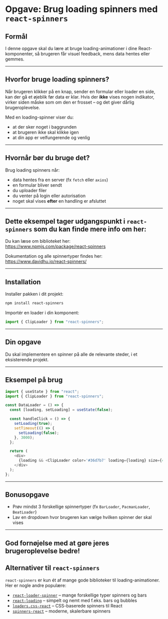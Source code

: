# Opgave: Brug loading spinners med `react-spinners`

## Formål

I denne opgave skal du lære at bruge loading-animationer i dine
React-komponenter, så brugeren får visuel feedback, mens data hentes eller
gemmes.

---

## Hvorfor bruge loading spinners?

Når brugeren klikker på en knap, sender en formular eller loader en side, kan
der gå et øjeblik før data er klar. Hvis der **ikke** vises nogen indikator,
virker siden måske som om den er frosset – og det giver dårlig brugeroplevelse.

Med en loading-spinner viser du:

- at der sker noget i baggrunden
- at brugeren ikke skal klikke igen
- at din app er velfungerende og venlig

---

## Hvornår bør du bruge det?

Brug loading spinners når:

- data hentes fra en server (fx `fetch` eller `axios`)
- en formular bliver sendt
- du uploader filer
- du venter på login eller autorisation
- noget skal vises **efter** en handling er afsluttet

---

## Dette eksempel tager udgangspunkt i `react-spinners` som du kan finde mere info om her:

Du kan læse om biblioteket her:  
https://www.npmjs.com/package/react-spinners

Dokumentation og alle spinnertyper findes her:  
https://www.davidhu.io/react-spinners/

---

## Installation

Installer pakken i dit projekt:

```bash
npm install react-spinners
```

Importér en loader i din komponent:

```js
import { ClipLoader } from "react-spinners";
```

---

## Din opgave

Du skal implementere en spinner på alle de relevante steder, i et eksisterende
projekt.

---

## Eksempel på brug

```js
import { useState } from "react";
import { ClipLoader } from "react-spinners";

const DataLoader = () => {
  const [loading, setLoading] = useState(false);

  const handleClick = () => {
    setLoading(true);
    setTimeout(() => {
      setLoading(false);
    }, 3000);
  };

  return (
    <div>
      {loading && <ClipLoader color='#36d7b7' loading={loading} size={40} />}
    </div>
  );
};
```

---

## Bonusopgave

- Prøv mindst 3 forskellige spinnertyper (fx `BarLoader`, `PacmanLoader`,
  `BeatLoader`)
- Lav en dropdown hvor brugeren kan vælge hvilken spinner der skal vises

---

## God fornøjelse med at gøre jeres brugeroplevelse bedre!

## Alternativer til `react-spinners`

`react-spinners` er kun ét af mange gode biblioteker til loading-animationer.
Her er nogle andre populære:

- [`react-loader-spinner`](https://www.npmjs.com/package/react-loader-spinner) –
  mange forskellige typer spinners og bars
- [`react-loading`](https://www.npmjs.com/package/react-loading) – simpelt og
  nemt med f.eks. bars og bubbles
- [`loaders.css-react`](https://www.npmjs.com/package/loaders.css-react) –
  CSS-baserede spinners til React
- [`spinners-react`](https://www.npmjs.com/package/spinners-react) – moderne,
  skalerbare spinners
